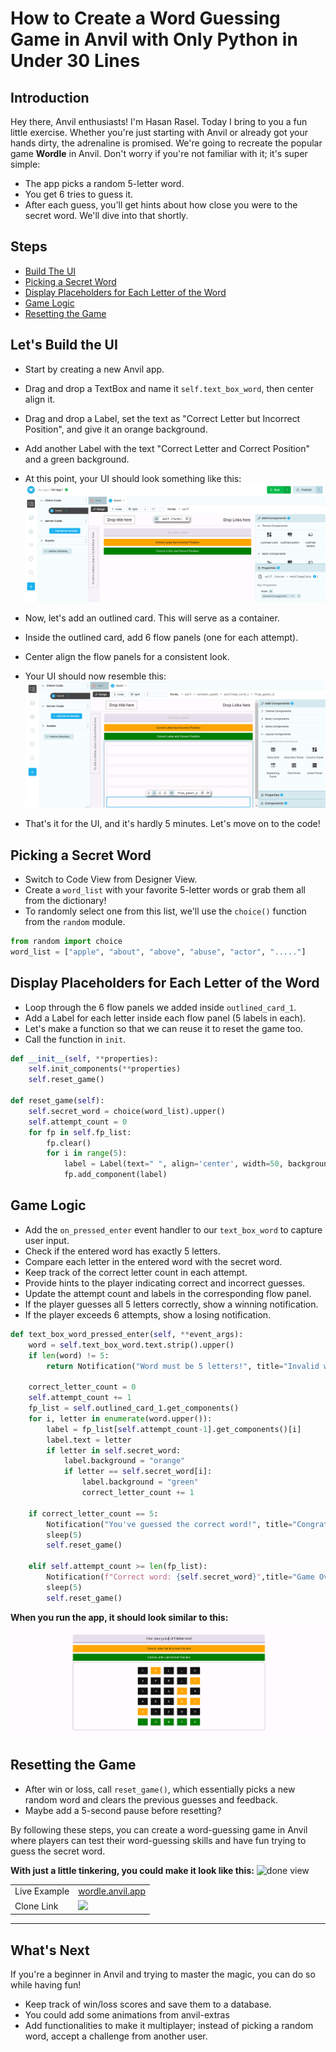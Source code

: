 # How to Create a Word Guessing Game in Anvil with Only Python in Under 30 Lines

## Introduction
Hey there, Anvil enthusiasts! I'm Hasan Rasel. Today I bring to you a fun little exercise.
Whether you're just starting with Anvil or already got your hands dirty, the adrenaline is promised.
We're going to recreate the popular game **Wordle** in Anvil. Don't worry if you're not familiar with it; it's super simple:
- The app picks a random 5-letter word.
- You get 6 tries to guess it.
- After each guess, you'll get hints about how close you were to the secret word. We'll dive into that shortly.

## Steps

- [Build The UI](#lets-start-by-laying-out-the-ui)
- [Picking a Secret Word](#picking-a-secret-word)
- [Display Placeholders for Each Letter of the Word](#display-placeholders-for-each-letter-of-the-word)
- [Game Logic](#game-logic)
- [Resetting the Game](#resetting-the-game)

## Let's Build the UI
- Start by creating a new Anvil app.
- Drag and drop a TextBox and name it `self.text_box_word`, then center align it.
- Drag and drop a Label, set the text as "Correct Letter but Incorrect Position", and give it an orange background.
- Add another Label with the text "Correct Letter and Correct Position" and a green background.
- At this point, your UI should look something like this:
![image ws_1](assets/ws_1.png)

- Now, let's add an outlined card. This will serve as a container.
- Inside the outlined card, add 6 flow panels (one for each attempt).
- Center align the flow panels for a consistent look.
- Your UI should now resemble this:
![image ws_2](assets/ws_2.png)
- That's it for the UI, and it's hardly 5 minutes. Let's move on to the code!

## Picking a Secret Word
- Switch to Code View from Designer View.
- Create a ``word_list`` with your favorite 5-letter words or grab them all from the dictionary!
- To randomly select one from this list, we'll use the ``choice()`` function from the ``random`` module.
```python
from random import choice
word_list = ["apple", "about", "above", "abuse", "actor", "....."]
```

## Display Placeholders for Each Letter of the Word
- Loop through the 6 flow panels we added inside `outlined_card_1`.
- Add a Label for each letter inside each flow panel (5 labels in each).
- Let's make a function so that we can reuse it to reset the game too.
- Call the function in `init`.
```python
def __init__(self, **properties):
    self.init_components(**properties)
    self.reset_game()
    
def reset_game(self):
    self.secret_word = choice(word_list).upper()
    self.attempt_count = 0
    for fp in self.fp_list:
        fp.clear()
        for i in range(5):
            label = Label(text=" ", align='center', width=50, background='#111', foreground='#FFF')
            fp.add_component(label)
```

## Game Logic
- Add the `on_pressed_enter` event handler to our `text_box_word` to capture user input.
- Check if the entered word has exactly 5 letters.
- Compare each letter in the entered word with the secret word.
- Keep track of the correct letter count in each attempt.
- Provide hints to the player indicating correct and incorrect guesses.
- Update the attempt count and labels in the corresponding flow panel.
- If the player guesses all 5 letters correctly, show a winning notification.
- If the player exceeds 6 attempts, show a losing notification.
```python
def text_box_word_pressed_enter(self, **event_args):
    word = self.text_box_word.text.strip().upper()
    if len(word) != 5:
        return Notification("Word must be 5 letters!", title="Invalid word").show()
      
    correct_letter_count = 0
    self.attempt_count += 1
    fp_list = self.outlined_card_1.get_components()
    for i, letter in enumerate(word.upper()):
        label = fp_list[self.attempt_count-1].get_components()[i]
        label.text = letter
        if letter in self.secret_word:
            label.background = "orange"
            if letter == self.secret_word[i]:
                label.background = "green"
                correct_letter_count += 1
    
    if correct_letter_count == 5:
        Notification("You've guessed the correct word!", title="Congratulations!").show()
        sleep(5)
        self.reset_game()

    elif self.attempt_count >= len(fp_list):
        Notification(f"Correct word: {self.secret_word}",title="Game Over!").show()
        sleep(5)
        self.reset_game()
```
**When you run the app, it should look similar to this:**
![done view](assets/ws_3.png)

## Resetting the Game
- After win or loss, call `reset_game()`, which essentially picks a new random word and clears the previous guesses and feedback.
- Maybe add a 5-second pause before resetting?

By following these steps, you can create a word-guessing game in Anvil where players can test their word-guessing skills and have fun trying to guess the secret word.

**With just a little tinkering, you could make it look like this:**
![done view](assets/wordle.png)

|||
|---|---|
| Live Example | [wordle.anvil.app](https://wordle.anvil.app/) |
| Clone Link | [<img src="https://anvil.works/img/forum/copy-app.png" height='40px'>](https://anvil.works/build#clone:RDCUJG3LIBL76SY5=BTSV66HN3OQFKJ32QHJLDUZN)|
---


## What's Next
If you're a beginner in Anvil and trying to master the magic, you can do so while having fun!
- Keep track of win/loss scores and save them to a database.
- You could add some animations from anvil-extras
- Add functionalities to make it multiplayer; instead of picking a random word, accept a challenge from another user.
